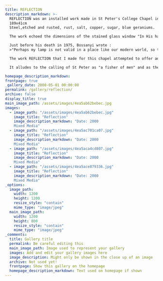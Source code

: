 ```yaml
---
title: REFLECTION
description_markdown: >-
  REFLECTION was an installed work made in St Peter's College Chapel in Oxford, July 2000 as part of OOMF, Oxfordshire's Own Millennium Festival.  
  189x41cm  
  Steel,etched and rusted, rust, salt, copper, sugar, blue geraniums.  

  The work echoed the dimensions of the stained glass window "In His hands the seeds will grow", by Ervin Bossanyi on the South Chancel wall behind the font. Through the making of this window in 1943, the artist made a statement of hope in a world of despair.  

  Just before his death in 1975, Bossanyi wrote : 
  >"Perhaps my lamp is not valid in a place like our modern world, so terribly full of neons, flood-reflectors, search-lights and atomic flashes. We have offered our modest contributions, a brick, a stained glass, a gesture, a sentence, a whole life's endeavour".  

  The work REFLECTION that I made for this chapel attempted to offer another image of hope and renewal for the start of the new millennium. Using simple materials, the piece described the transformation from despair and destruction to an image of beauty and life.  

  It alludes to the calling of St Peter as "a fisher of men" and as the ultimate symbol of repentence as a stepping stone to faith. It references Matthew 6: 25-34, where Christ challenges humankind to have faith in God, he who clothes the flowers in the fields.

homepage_description_markdown: 
frontpage: true
_gallery_date: 2000-05-01 00:00:00
permalink: /gallery/reflection/
archive: false
display_title: true
main_image_path: /assets/images/4ea5ab62bebec.jpg
images:
  - image_path: "/assets/images/4ea5ab62bebec.jpg"
    image_title: "Reflection"
    image_description_markdown: "Date: 2000  
    Mixed Media"
  - image_path: "/assets/images/4ea5ac701ca07.jpg"
    image_title: "Reflection"
    image_description_markdown: "Date: 2000  
    Mixed Media"
  - image_path: "/assets/images/4ea5aca4cd807.jpg"
    image_title: "Reflection"
    image_description_markdown: "Date: 2000  
    Mixed Media"
  - image_path: "/assets/images/4ea5ace879336.jpg"
    image_title: "Reflection"
    image_description_markdown: "Date: 2000  
    Mixed Media"
_options:
  image_path:
    width: 1200
    height: 1200
    resize_style: "contain"
    mime_type: "image/jpeg"
  main_image_path:
    width: 1200
    height: 800
    resize_style: "contain"
    mime_type: "image/jpeg"
_comments:
  title: Gallery title
  permalink: Be careful editing this
  main_image_path: Image used to represent your gallery
  images: Add and edit your gallery images here
  image_description: Might only be shown in the close up of an image
  archive: Not used yet!
  frontpage: Show this gallery on the homepage
  homepage_description_markdown: Text used on homepage if shown
---
```



